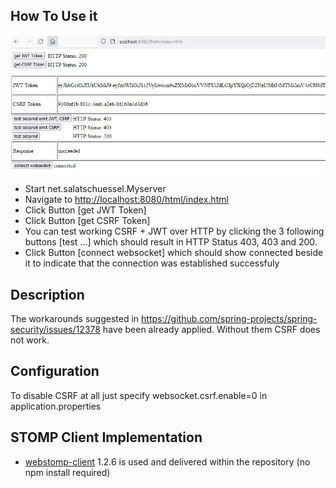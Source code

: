 ## How To Use it
![Screenshot](https://github.com/OlliL/spring-boot-stomp/raw/main/HTML_page.JPG)
- Start net.salatschuessel.Myserver
- Navigate to [http://localhost:8080/html/index.html](http://localhost:8080/html/index.html)
- Click Button [get JWT Token]
- Click Button [get CSRF Token]
- You can test working CSRF + JWT over HTTP by clicking the 3 following buttons [test ...] which should result in HTTP Status 403, 403 and 200.
- Click Button [connect websocket] which should show connected beside it to indicate that the connection was established successfuly

## Description
The workarounds suggested in https://github.com/spring-projects/spring-security/issues/12378 have been already applied.
Without them CSRF does not work.

## Configuration
To disable CSRF at all just specify websocket.csrf.enable=0 in application.properties

## STOMP Client Implementation
- [webstomp-client](https://github.com/JSteunou/webstomp-client) 1.2.6 is used and delivered within the repository (no npm install required)